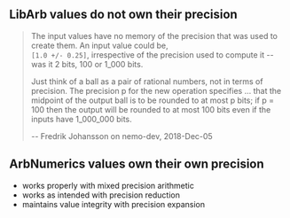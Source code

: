 ## LibArb values do not own their precision

> The input values have no memory of the precision that was used to create them. An input value could be,    
`[1.0 +/- 0.25]`, irrespective of the precision used to compute it -- was it 2 bits, 100 or 1_000 bits.
>
> Just think of a ball as a pair of rational numbers, not in terms of precision. The precision p for the new operation specifies ... that the midpoint of the output ball is to be rounded to at most p bits; if p = 100 then the output will be rounded to at most 100 bits even if the inputs have 1_000_000 bits.
>
> -- Fredrik Johansson on nemo-dev, 2018-Dec-05

## ArbNumerics values own their own precision

- works properly with mixed precision arithmetic
- works as intended with precision reduction
- maintains value integrity with precision expansion

